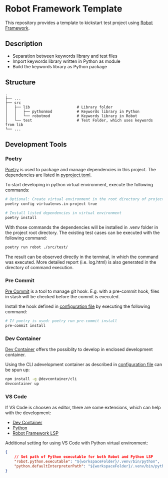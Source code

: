 # Robot Framework Template

This repository provides a template to kickstart test project using [Robot Framework](https://robotframework.org/).

## Description

- Separation between keywords library and test files
- Import keywords library written in Python as module
- Build the keywords library as Python package

## Structure

~~~
.
├── ...
├── src
│   ├── lib                     # Library folder
│   │   ├── pythonmod           # Keywords library in Python
│   │   └── robotmod            # Keywords library in Robot
│   └── test                    # Test Folder, which uses keywords from lib
└── ...
~~~

## Development Tools

### Poetry

[Poetry](https://python-poetry.org/) is used to package and manage dependencies in this project.
The dependencies are listed in [pyproject.toml](./pyproject.toml).

To start developing in python virtual environment, execute the following commands:

~~~bash
# Optional: Create virtual environment in the root directory of project
poetry config virtualenvs.in-project true

# Install listed dependencies in virtual environment
poetry install
~~~

With those commands the dependencies will be installed in .venv folder in the project root directory.
The existing test cases can be executed with the following command:

~~~bash
poetry run robot ./src/test/
~~~

The result can be observed directly in the terminal, in which the command was executed.
More detailed report (i.e. log.html) is also generated in the directory of command execution.

### Pre Commit

[Pre Commit](https://pre-commit.com/) is a tool to manage git hook.
E.g. with a pre-commit hook, files in stash will be checked before the commit is executed.

Install the hook defined in [configuration file](./.pre-commit-config.yaml) by executing the following command:

~~~bash
# If poetry is used: poetry run pre-commit install
pre-commit install
~~~

### Dev Container

[Dev Container](https://containers.dev/) offers the possiblity to develop in enclosed development container.

Using the CLI adevelopment container as described in [configuration file](./.devcontainter/devcontainer.json) can be spun up:

~~~bash
npm install -g @devcontainer/cli
devcontainer up
~~~

### VS Code

If VS Code is choosen as editor, there are some extensions, which can help with the development:
- [Dev Container](https://marketplace.visualstudio.com/items?itemName=ms-vscode-remote.remote-containers)
- [Python](https://marketplace.visualstudio.com/items?itemName=ms-python.python)
- [Robot Framework LSP](https://marketplace.visualstudio.com/items?itemName=robocorp.robotframework-lsp)

Additional setting for using VS Code with Python virtual environment:
~~~json
{
    // Set path of Python executable for both Robot and Python LSP
    "robot.python.executable": "${workspaceFolder}/.venv/bin/python",
    "python.defaultInterpreterPath": "${workspaceFolder}/.venv/bin/python"
}
~~~
